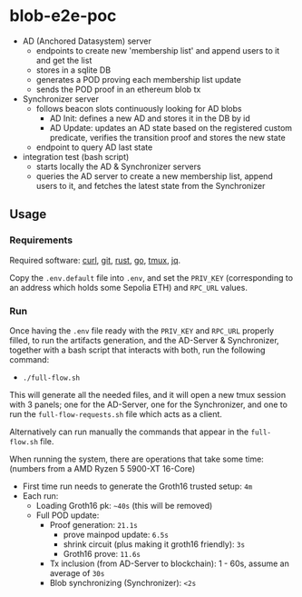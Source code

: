 # blob-e2e-poc

- AD (Anchored Datasystem) server
    - endpoints to create new 'membership list' and append users to it and get the list
    - stores in a sqlite DB
    - generates a POD proving each membership list update
    - sends the POD proof in an ethereum blob tx
- Synchronizer server
    - follows beacon slots continuously looking for AD blobs
        - AD Init: defines a new AD and stores it in the DB by id
        - AD Update: updates an AD state based on the registered custom predicate, verifies the transition proof and stores the new state
    - endpoint to query AD last state
- integration test (bash script)
    - starts locally the AD & Synchronizer servers
    - queries the AD server to create a new membership list, append users to it, and fetches the latest state from the Synchronizer


## Usage
### Requirements
Required software: [curl](https://curl.se), [git](https://git-scm.com), [rust](https://rust-lang.org), [go](https://go.dev), [tmux](https://github.com/tmux/tmux), [jq](https://github.com/jqlang/jq).

Copy the `.env.default` file into `.env`, and set the `PRIV_KEY` (corresponding to an address which holds some Sepolia ETH) and `RPC_URL` values.

### Run
Once having the `.env` file ready with the `PRIV_KEY` and `RPC_URL` properly filled, to run the artifacts generation, and the AD-Server & Synchronizer, together with a bash script that interacts with both, run the following command:
- `./full-flow.sh`

This will generate all the needed files, and it will open a new tmux session with 3 panels; one for the AD-Server, one for the Synchronizer, and one to run the `full-flow-requests.sh` file which acts as a client.

Alternatively can run manually the commands that appear in the `full-flow.sh` file.

When running the system, there are operations that take some time:
(numbers from a AMD Ryzen 5 5900-XT 16-Core)
- First time run needs to generate the Groth16 trusted setup: `4m`
- Each run:
    - Loading Groth16 pk: `~40s` (this will be removed)
    - Full POD update:
        - Proof generation: `21.1s`
            - prove mainpod update: `6.5s`
            - shrink circuit (plus making it groth16 friendly): `3s`
            - Groth16 prove: `11.6s`
        - Tx inclusion (from AD-Server to blockchain): 1 - 60s, assume an average of `30s`
        - Blob synchronizing (Synchronizer): `<2s`

